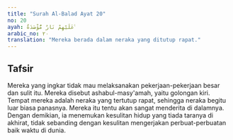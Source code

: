```yaml
---
title: "Surah Al-Balad Ayat 20"
no: 20
ayah: عَلَيْهِمْ نَارٌ مُّؤْصَدَةٌ ࣖ
arabic_no: ٢٠
translation: "Mereka berada dalam neraka yang ditutup rapat."
---
```


## Tafsir

Mereka yang ingkar tidak mau melaksanakan pekerjaan-pekerjaan besar dan sulit itu. Mereka disebut ashabul-masy'amah, yaitu golongan kiri. Tempat mereka adalah neraka yang tertutup rapat, sehingga neraka begitu luar biasa panasnya. Mereka itu tentu akan sangat menderita di dalamnya. Dengan demikian, ia menemukan kesulitan hidup yang tiada taranya di akhirat, tidak sebanding dengan kesulitan mengerjakan perbuat-perbuatan baik waktu di dunia.